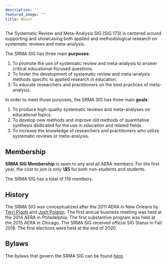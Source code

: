 ```yaml
---
description: ''
featured_image: ""
title: About
---
```


The Systematic Review and Meta-Analysis SIG (SIG 173) is centered around supporting and showcasing both applied and methodological research on systematic reviews and meta-analysis.

The SRMA SIG has three main **purposes**:

1.  To promote the use of systematic review and meta-analysis to answer critical educational-focused questions.
2.  To foster the development of systematic review and meta-analysis methods specific to applied research in education.
3.  To educate researchers and practitioners on the best practices of meta-analysis.

In order to meet those purposes, the SRMA SIG has three main **goals**:

1.  To produce high-quality systematic reviews and meta-analyses on educational topics.
2.  To develop new methods and improve old methods of quantitative synthesis dedicated for the use in education and related fields.
3.  To increase the knowledge of researchers and practitioners who utilize systematic reviews or meta-analysis.

## Membership

**SRMA SIG Membership** is open to any and all AERA members. For the first year, the cost to join is only **\\\$5** for both non-students and students. 

The SRMA SIG has a total of 119 members.

## History

The SRMA SIG was conceptualized after the 2011 AERA in New Orleans by [Terri Pigott](https://www.terripigott.com/) and [Josh Polanin](https://www.air.org/person/joshua-r-polanin). The first annual business meeting was held at the 2014 AERA in Philadelphia. The first substantive program was held at the 2015 AERA in Chicago. The SRMA SIG received official SIG Status in Fall 2018. The first elections were held at the end of 2020.

## Bylaws

The bylaws that govern the SRMA SIG can be found [here](srma_bylaws.pdf).

## ![]()
